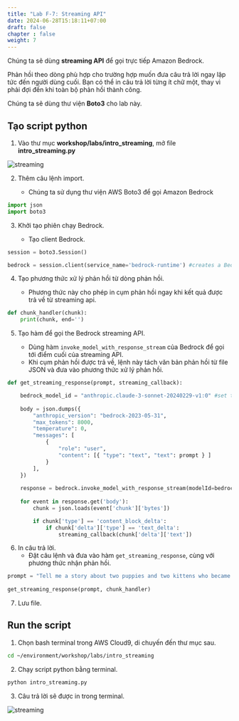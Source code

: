 ```yaml
---
title: "Lab F-7: Streaming API"
date: 2024-06-28T15:18:11+07:00
draft: false
chapter : false
weight: 7
---
```


Chúng ta sẽ dùng **streaming API** để gọi trực tiếp Amazon Bedrock.

Phản hồi theo dòng phù hợp cho trường hợp muốn đưa câu trả lời ngay lập tức đến người dùng cuối. Bạn có thể in câu trả lời từng ít chữ một, thay vì phải đợi đến khi toàn bộ phản hồi thành công.

Chúng ta sẽ dùng thư viện **Boto3** cho lab này.

## Tạo script python

1. Vào thư mục **workshop/labs/intro_streaming**, mở file  **intro_streaming.py**

![streaming](/images/2-Bedrock/F-7/1.png)

2. Thêm câu lệnh import.

   - Chúng ta sử dụng thư viện AWS Boto3 để gọi Amazon Bedrock
```python
import json
import boto3
```

3. Khởi tạo phiên chạy Bedrock.

   - Tạo client Bedrock.

```python
session = boto3.Session()

bedrock = session.client(service_name='bedrock-runtime') #creates a Bedrock client
```

4. Tạo phương thức xử lý phản hồi từ dòng phản hồi.

   - Phương thức này cho phép in cụm phản hồi ngay khi kết quả được trả về từ streaming api.

```python
def chunk_handler(chunk):
    print(chunk, end='')
```

5. Tạo hàm để gọi the Bedrock streaming API.

   - Dùng hàm `invoke_model_with_response_stream` của Bedrock để gọi tới điểm cuối của streaming API.
   - Khi cụm phản hồi được trả về, lệnh này tách văn bản phản hồi từ file JSON và đưa vào phương thức xử lý phản hồi.

```python
def get_streaming_response(prompt, streaming_callback):

    bedrock_model_id = "anthropic.claude-3-sonnet-20240229-v1:0" #set the foundation model
    
    body = json.dumps({
        "anthropic_version": "bedrock-2023-05-31",
        "max_tokens": 8000,
        "temperature": 0,
        "messages": [
            {
                "role": "user",
                "content": [{ "type": "text", "text": prompt } ]
            }
        ],
    })
    
    response = bedrock.invoke_model_with_response_stream(modelId=bedrock_model_id, body=body) #invoke the streaming method
    
    for event in response.get('body'):
        chunk = json.loads(event['chunk']['bytes'])

        if chunk['type'] == 'content_block_delta':
            if chunk['delta']['type'] == 'text_delta':
                streaming_callback(chunk['delta']['text'])
```

6. In câu trả lời.
   - Đặt câu lệnh và đưa vào hàm `get_streaming_response`, cùng với phương thức nhận phản hồi.

```python
prompt = "Tell me a story about two puppies and two kittens who became best friends:"
                
get_streaming_response(prompt, chunk_handler)
```

7. Lưu file.

## Run the script

1. Chọn bash terminal trong AWS Cloud9, di chuyến đến thư mục sau.
```bash
cd ~/environment/workshop/labs/intro_streaming
```

2. Chạy script python bằng terminal.

```bash
python intro_streaming.py
```

3. Câu trả lời sẽ được in trong terminal.

![streaming](/images/2-Bedrock/F-7/2.png)
